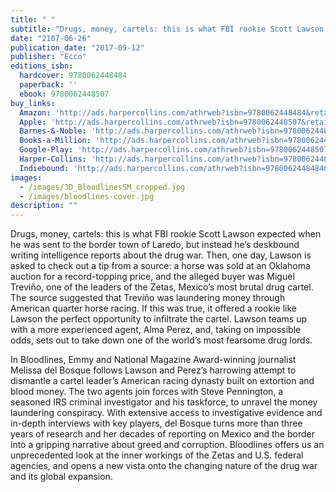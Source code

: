 ```yaml
---
title: " "
subtitle: "Drugs, money, cartels: this is what FBI rookie Scott Lawson expected when he was sent to the border town of Laredo, but instead he’s deskbound writing intelligence reports about the drug war."
date: "2107-06-26"
publication_date: "2017-09-12"
publisher: "Ecco"
editions_isbn:
  hardcover: 9780062448484
  paperback: ''
  ebook: 9780062448507
buy_links:
  Amazon: 'http://ads.harpercollins.com/athrweb?isbn=9780062448484&retailer=amazon&locale=US'
  Apple: 'http://ads.harpercollins.com/athrweb?isbn=9780062448507&retailer=apple&locale=US'
  Barnes-&-Noble: 'http://ads.harpercollins.com/athrweb?isbn=9780062448484&retailer=barnesandnoble&locale=US'
  Books-a-Million: 'http://ads.harpercollins.com/athrweb?isbn=9780062448484&retailer=booksamillion&locale=US'
  Google-Play: 'http://ads.harpercollins.com/athrweb?isbn=9780062448507&retailer=googleplay&locale=US'
  Harper-Collins: 'http://ads.harpercollins.com/athrweb?isbn=9780062448484&retailer=harpercollins&locale=US'
  Indiebound: 'http://ads.harpercollins.com/athrweb?isbn=9780062448484&retailer=indiebound&locale=US'
images:
  - /images/3D_BloodlinesSM_cropped.jpg
  - /images/bloodlines-cover.jpg  
description: ""
---
```

Drugs, money, cartels: this is what FBI rookie Scott Lawson expected when he was sent to the border town of Laredo, but instead he’s deskbound writing intelligence reports about the drug war. Then, one day, Lawson is asked to check out a tip from a source: a horse was sold at an Oklahoma auction for a record-topping price, and the alleged buyer was Miguel Treviño, one of the leaders of the Zetas, Mexico’s most brutal drug cartel. The source suggested that Treviño was laundering money through American quarter horse racing. If this was true, it offered a rookie like Lawson the perfect opportunity to infiltrate the cartel. Lawson teams up with a more experienced agent, Alma Perez, and, taking on impossible odds, sets out to take down one of the world’s most fearsome drug lords.

In Bloodlines, Emmy and National Magazine Award-winning journalist Melissa del Bosque follows Lawson and Perez’s harrowing attempt to dismantle a cartel leader’s American racing dynasty built on extortion and blood money. The two agents join forces with Steve Pennington, a seasoned IRS criminal investigator and his taskforce, to unravel the money laundering conspiracy. With extensive access to investigative evidence and in-depth interviews with key players, del Bosque turns more than three years of research and her decades of reporting on Mexico and the border into a gripping narrative about greed and corruption. Bloodlines offers us an unprecedented look at the inner workings of the Zetas and U.S. federal agencies, and opens a new vista onto the changing nature of the drug war and its global expansion.
